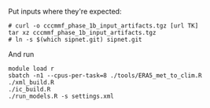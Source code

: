 
Put inputs where they're expected:
```{sh}
# curl -o cccmmf_phase_1b_input_artifacts.tgz [url TK] 
tar xz cccmmf_phase_1b_input_artifacts.tgz
# ln -s $(which sipnet.git) sipnet.git
```

And run
```{sh}
module load r
sbatch -n1 --cpus-per-task=8 ./tools/ERA5_met_to_clim.R
./xml_build.R
./ic_build.R
./run_models.R -s settings.xml
```
